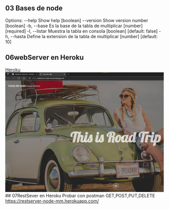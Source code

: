 <h2>03 Bases de node</h2>
<p>
Options:
      --help     Show help                                             [boolean]
      --version  Show version number                                   [boolean]
  -b, --base     Es la base de la tabla de multiplicar       [number] [required]
  -l, --listar   Muestra la tabla en consola          [boolean] [default: false]
  -h, --hasta    Define la extension de la tabla de multiplicar
                                                          [number] [default: 10]
</p>
<h2> 06webServer en Heroku</h2>
<a href="https://webserver-node-mm.herokuapp.com/">Heroku</a>
<img src="sintitle.png">
## 07RestSever en Heroku
Probar con postman GET,POST,PUT,DELETE
<a href="https://restserver-node-mm.herokuapp.com/">https://restserver-node-mm.herokuapp.com/</a>
